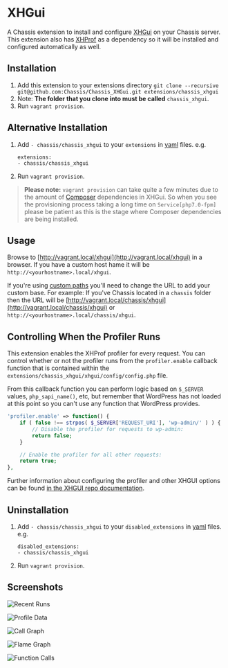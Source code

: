 # XHGui
A Chassis extension to install and configure [XHGui](https://github.com/perftools/xhgui) on your Chassis server. This extension also has [XHProf](https://github.com/Chassis/XHProf) as a dependency so it will be installed and configured automatically as well.

## Installation
1. Add this extension to your extensions directory `git clone --recursive git@github.com:Chassis/Chassis_XHGui.git extensions/chassis_xhgui`
2. Note: **The folder that you clone into must be called** `chassis_xhgui`.
3. Run `vagrant provision`.

## Alternative Installation
1. Add `- chassis/chassis_xhgui` to your `extensions` in [yaml](http://docs.chassis.io/en/latest/config/) files. e.g.
	```
	extensions:
	- chassis/chassis_xhgui
	```
2. Run `vagrant provision`.

> **Please note:** `vagrant provision` can take quite a few minutes due to the amount of [Composer](https://getcomposer.org/) dependencies in XHGui.  So when you see the provisioning process taking a long time on `Service[php7.0-fpm]` please be patient as this is the stage where Composer dependencies are being installed. 

## Usage

Browse to [http://vagrant.local/xhgui](http://vagrant.local/xhgui) in a browser. If you have a custom host hame it will be `http://<yourhostname>.local/xhgui`.

If you're using [custom paths](http://docs.chassis.io/en/latest/config/#paths) you'll need to change the URL to add your custom base. For example: If you've Chassis located in a `chassis` folder then the URL will be [http://vagrant.local/chassis/xhgui](http://vagrant.local/chassis/xhgui) or `http://<yourhostname>.local/chassis/xhgui`.

## Controlling When the Profiler Runs

This extension enables the XHProf profiler for every request. You can control whether or not the profiler runs from the `profiler.enable` callback function that is contained within the `extensions/chassis_xhgui/xhgui/config/config.php` file.

From this callback function you can perform logic based on `$_SERVER` values, `php_sapi_name()`, etc, but remember that WordPress has not loaded at this point so you can't use any function that WordPress provides.

```php
'profiler.enable' => function() {
	if ( false !== strpos( $_SERVER['REQUEST_URI'], 'wp-admin/' ) ) {
		// Disable the profiler for requests to wp-admin:
		return false;
	}

	// Enable the profiler for all other requests:
	return true;
},

```

Further information about configuring the profiler and other XHGUI options can be found [in the XHGUI repo documentation](https://github.com/Chassis/xhgui).

## Uninstallation
1. Add `- chassis/chassis_xhgui` to your `disabled_extensions` in [yaml](http://docs.chassis.io/en/latest/config/) files. e.g.
	```
	disabled_extensions:
	- chassis/chassis_xhgui
	```
2. Run `vagrant provision`.

## Screenshots

![Recent Runs](https://bronsons-captured.s3.amazonaws.com/Xhgui_-_Run_list_2018-08-03_16-04-54.png "Recent Runs")

![Profile Data](https://bronsons-captured.s3.amazonaws.com/Xhgui_-_Profile_-_cat1_2018-08-03_16-05-32.png "Profile Data")

![Call Graph](https://bronsons-captured.s3.amazonaws.com/Xhgui_-_Callgraph_-_cat1_-_Aug_3rd_060412_2018-08-03_16-06-06.png "Call Graph")

![Flame Graph](https://bronsons-captured.s3.amazonaws.com/Xhgui_-_Flamegraph_-_cat1_-_Aug_3rd_060412_2018-08-03_16-06-42.png "Flame Graph")

![Function Calls](https://bronsons-captured.s3.amazonaws.com/Xhgui_-_Profile_-_cat1_2018-08-03_16-08-27.png "Function Calls")
